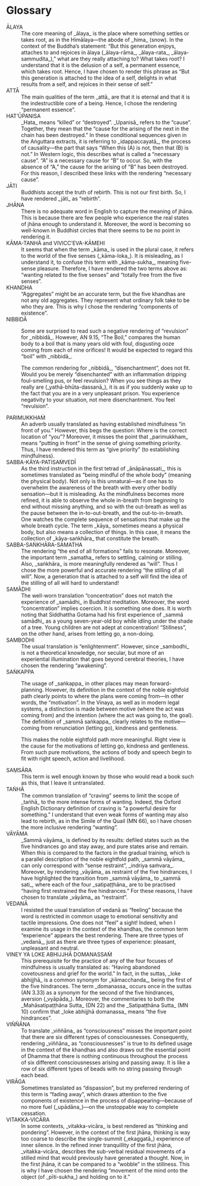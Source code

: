 # Glossary

<dl>
    <dt>ĀLAYA</dt>
    <dd>The core meaning of _ālaya_ is the place where something settles or takes root, as in the Himālaya—the abode of _hima_ (snow). In the context of the Buddha’s statement: “But this generation enjoys, attaches to and rejoices in ālaya (_ālaya-rāma_, _ālaya-rata_, _ālaya-sammudita_),” what are they really attaching to? What takes root? I understand that it is the delusion of a self, a permanent essence, which takes root. Hence, I have chosen to render this phrase as “But this generation is attached to the idea of a self, delights in what results from a self, and rejoices in their sense of self.”</dd>
    <dt>ATTĀ</dt>
    <dd>The main qualities of the term _attā_ are that it is eternal and that it is the indestructible core of a being. Hence, I chose the rendering “permanent essence”.</dd>
    <dt>HAT’ŪPANISA</dt>
    <dd>_Hata_ means “killed” or “destroyed”. _Upanisā_ refers to the “cause”. Together, they mean that the “cause for the arising of the next in the chain has been destroyed.” In these conditional sequences given in the Aṅguttara extracts, it is referring to _idappaccayatā_, the process of causality—the part that says “When this (A) is not, then that (B) is not.” In Western logic, this describes what is called a “necessary cause”. “A” is a necessary cause for “B” to occur. So, with the absence of “A,” the cause for the arising of “B” has been destroyed. For this reason, I described these links with the rendering “necessary cause”.</dd>
    <dt>JĀTI</dt>
    <dd>Buddhists accept the truth of rebirth. This is not our first birth. So, I have rendered _jāti_ as “rebirth”.</dd>
    <dt>JHĀNA</dt>
    <dd>There is no adequate word in English to capture the meaning of jhāna. This is because there are few people who experience the real states of jhāna enough to understand it. Moreover, the word is becoming so well-known in Buddhist circles that there seems to be no point in rendering it.</dd>
    <dt>KĀMA-TANHĀ and VIVICC’EVA-KĀMEHI</dt>
    <dd>It seems that when the term _kāma_ is used in the plural case, it refers to the world of the five senses (_kāma-loka_). It is misleading, as I understand it, to confuse this term with _kāma-sukha_, meaning five-sense pleasure. Therefore, I have rendered the two terms above as: “wanting related to the five senses” and “totally free from the five senses”.</dd>
    <dt>KHANDHA</dt>
    <dd>“Aggregates” might be an accurate term, but the five khandhas are not any old aggregates. They represent what ordinary folk take to be who they are. This is why I chose the rendering “components of existence”.</dd>
    <dt>NIBBIDĀ</dt>
    <dd><p>Some are surprised to read such a negative rendering of “revulsion” for _nibbidā_. However, AN 9.15, “The Boil,” compares the human body to a boil that is many years old with foul, disgusting ooze coming from each of nine orifices! It would be expected to regard this “boil” with _nibbidā_.</p><p>The common rendering for _nibbidā_, “disenchantment”, does not fit. Would you be merely “disenchanted” with an inflammation dripping foul-smelling pus, or feel revulsion? When you see things as they really are (_yathā-bhūta-dassanā_), it is as if you suddenly wake up to the fact that you are in a very unpleasant prison. You experience negativity to your situation, not mere disenchantment. You feel “revulsion”.</p></dd>
    <dt>PARIMUKKHAṀ</dt>
    <dd>An adverb usually translated as having established mindfulness “in front of you.” However, this begs the question: Where is the correct location of “you”? Moreover, it misses the point that _parimukkham_ means “putting in front” in the sense of giving something priority. Thus, I have rendered this term as “give priority” (to establishing mindfulness).</dd>
    <dt>SABBA-KĀYA-PATISAṀVEDĪ</dt>
    <dd>As the third instruction in the first tetrad of _ānāpānassati_, this is sometimes translated as “being mindful of the whole body” (meaning the physical body). Not only is this unnatural—as if one has to overwhelm the awareness of the breath with every other bodily sensation—but it is misleading. As the mindfulness becomes more refined, it is able to observe the whole in-breath from beginning to end without missing anything, and so with the out-breath as well as the pause between the in-to-out-breath, and the out-to-in-breath. One watches the complete sequence of sensations that make up the whole breath cycle. The term _kāya_ sometimes means a physical body, but also means a collection of things. In this case, it means the collection of _kāya-saṅkhāra_ that constitute the breath.</dd>
    <dt>SABBA-SAṄKHĀRA-SAMATHA</dt>
    <dd>The rendering “the end of all formations” fails to resonate. Moreover, the important term _samatha_ refers to settling, calming or stilling. Also, _saṅkhāra_ is more meaningfully rendered as “will”. Thus I chose the more powerful and accurate rendering “the stilling of all will”. Now, a generation that is attached to a self will find the idea of the stilling of all will hard to understand!</dd>
    <dt>SAMĀDHI</dt>
    <dd>The well-worn translation “concentration” does not match the experience of _samādhi_ in Buddhist meditation. Moreover, the word “concentration” implies coercion. It is something one does. It is worth noting that Siddhattha Gotama had his first experience of _sammā samādhi_ as a young seven-year-old boy while idling under the shade of a tree. Young children are not adept at concentration! “Stillness”, on the other hand, arises from letting go, a non-doing.</dd>
    <dt>SAMBODHI</dt>
    <dd>The usual translation is “enlightenment”. However, since _sambodhi_ is not a theoretical knowledge, nor secular, but more of an experiential illumination that goes beyond cerebral theories, I have chosen the rendering “awakening”.</dd>
    <dt>SAṄKAPPA</dt>
    <dd><p>The usage of _saṅkappa_ in other places may mean forward-planning. However, its definition in the context of the noble eightfold path clearly points to where the plans were coming from—in other words, the “motivation”. In the Vinaya, as well as in modern legal systems, a distinction is made between motive (where the act was coming from) and the intention (where the act was going to, the goal). The definition of _sammā saṅkappa_ clearly relates to the motive—coming from renunciation (letting go), kindness and gentleness.</p><p>This makes the noble eightfold path more meaningful. Right view is the cause for the motivations of letting go, kindness and gentleness. From such pure motivations, the actions of body and speech begin to fit with right speech, action and livelihood.</p></dd>
    <dt>SAṂSĀRA</dt>
    <dd>This term is well enough known by those who would read a book such as this, that I leave it untranslated.</dd>
    <dt>TAṄHĀ</dt>
    <dd>The common translation of “craving” seems to limit the scope of _taṅhā_ to the more intense forms of wanting. Indeed, the Oxford English Dictionary definition of craving is “a powerful desire for something.” I understand that even weak forms of wanting may also lead to rebirth, as in the Simile of the Quail (MN 66), so I have chosen the more inclusive rendering “wanting”.</dd>
    <dt>VĀYĀMA</dt>
    <dd>_Sammā vāyāma_ is defined by its results: defiled states such as the five hindrances go and stay away, and pure states arise and remain. When this is compared to the factors in the gradual training, which is a parallel description of the noble eightfold path, _sammā vāyāma_ can only correspond with “sense restraint”, _indriya saṁvara_. Moreover, by rendering _vāyāma_ as restraint of the five hindrances, I have highlighted the transition from _sammā vāyāma_ to _sammā sati_, where each of the four _satipaṭṭhāna_ are to be practised “having first restrained the five hindrances.” For these reasons, I have chosen to translate _vāyāma_ as “restraint”.</dd>
    <dt>VEDANĀ</dt>
    <dd>I resisted the usual translation of vedanā as “feeling” because the word is restricted in common usage to emotional sensitivity and tactile impressions. One does not “feel” a sight! Indeed, when I examine its usage in the context of the khandhas, the common term “experience” appears the best rendering. There are three types of _vedanā_, just as there are three types of experience: pleasant, unpleasant and neutral.</dd>
    <dt>VINEY YA LOKE ABHIJJHĀ DOMANASSAṀ</dt>
    <dd>This prerequisite for the practice of any of the four focuses of mindfulness is usually translated as: “Having abandoned covetousness and grief for the world.” In fact, in the suttas, _loke abhijjhā_ is a common synonym for _kāmacchanda_, being the first of the five hindrances. The term _domanassa_ occurs once in the suttas (AN 3.33) as a synonym for the second of the five hindrances, aversion (_vyāpāda_). Moreover, the commentaries to both the _Mahāsatipaṭṭhāna Sutta_ (DN 22) and the _Satipaṭṭhāna Sutta_ (MN 10) confirm that _loke abhijjhā domanassa_ means “the five hindrances”.</dd>
    <dt>VIÑÑĀNA</dt>
    <dd>To translate _viññāna_ as “consciousness” misses the important point that there are six different types of consciousnesses. Consequently, rendering _viññāna_ as “consciousnesses” is true to its defined usage in the context of the khandhas and also draws out the essential point of Dhamma that there is nothing continuous throughout the process of six different consciousnesses arising and passing away. It is like a row of six different types of beads with no string passing through each bead.</dd>
    <dt>VIRĀGA</dt>
    <dd>Sometimes translated as “dispassion”, but my preferred rendering of this term is “fading away”, which draws attention to the five components of existence in the process of disappearing—because of no more fuel (_upādāna_)—on the unstoppable way to complete cessation.</dd>
    <dt>VITAKKA-VICĀRA</dt>
    <dd>In some contexts, _vitakka-vicāra_ is best rendered as “thinking and pondering”. However, in the context of the first jhāna, thinking is way too coarse to describe the single-summit (_ekaggatā_) experience of inner
    silence. In the refined inner tranquillity of the first jhāna, _vitakka-vicāra_ describes the sub-verbal residual movements of a stilled mind that would previously have generated a thought. Now, in the first jhāna, it can be compared to a “wobble” in the stillness. This is why I have chosen the rendering “movement of the mind onto the object (of _pīti-sukha_) and holding on to it.”</dd>
</dl>
